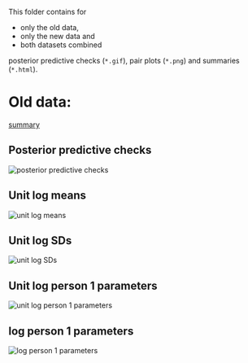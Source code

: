 This folder contains for

* only the old data,
* only the new data and
* both datasets combined

posterior predictive checks (`*.gif`), pair plots (`*.png`) and summaries (`*.html`).

# Old data:

[summary](only_old.html)

## Posterior predictive checks

![posterior predictive checks](only_old_gq.gif)

## Unit log means

![unit log means](only_old_unit_log_means.png)

## Unit log SDs

![unit log SDs](only_old_unit_log_gsds.png)

## Unit log person 1 parameters

![unit log person 1 parameters](only_old_unit_log_person_1.png)

## log person 1 parameters

![log person 1 parameters](only_old_log_person_1.png)
